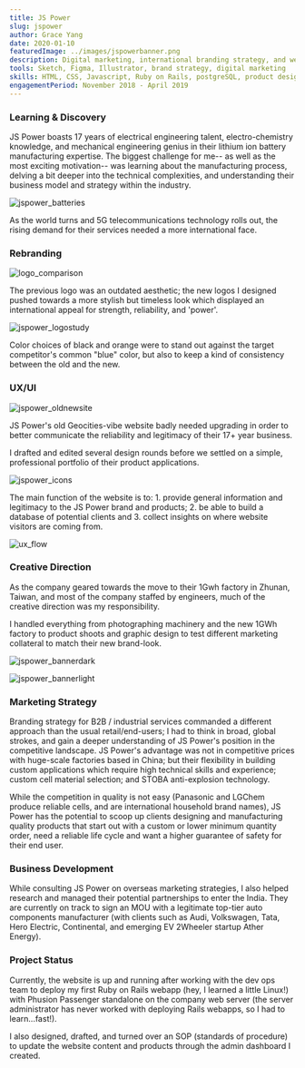 ```yaml
---
title: JS Power
slug: jspower
author: Grace Yang
date: 2020-01-10
featuredImage: ../images/jspowerbanner.png
description: Digital marketing, international branding strategy, and website design & development for an industrial manufacturing company.
tools: Sketch, Figma, Illustrator, brand strategy, digital marketing
skills: HTML, CSS, Javascript, Ruby on Rails, postgreSQL, product design sprint
engagementPeriod: November 2018 - April 2019
---
```


### Learning & Discovery

JS Power boasts 17 years of electrical engineering talent, electro-chemistry knowledge, and mechanical engineering genius in their lithium ion battery manufacturing expertise. The biggest challenge for me-- as well as the most exciting motivation-- was learning about the manufacturing process, delving a bit deeper into the technical complexities, and understanding their business model and strategy within the industry.

![jspower_batteries](../images/jsp_celltrio.jpg)

As the world turns and 5G telecommunications technology rolls out, the rising demand for their services needed a more international face.


### Rebranding

![logo_comparison](../images/jsp_logo_compare.png)

The previous logo was an outdated aesthetic; the new logos I designed pushed towards a more stylish but timeless look which displayed an international appeal for strength, reliability, and 'power'.

![jspower_logostudy](../images/jsp_logostudy.png)

Color choices of black and orange were to stand out against the target competitor's common "blue" color, but also to keep a kind of consistency between the old and the new.

### UX/UI

![jspower_oldnewsite](../images/jsp_oldsite.png)

JS Power's old Geocities-vibe website badly needed upgrading in order to better communicate the reliability and legitimacy of their 17+ year business.

I drafted and edited several design rounds before we settled on a simple, professional portfolio of their product applications.

![jspower_icons](../images/jsp_icons.png)

The main function of the website is to: 1. provide general information and legitimacy to the JS Power brand and products; 2. be able to build a database of potential clients and 3. collect insights on where website visitors are coming from.

![ux_flow](../images/jsp_ux.png)

### Creative Direction

As the company geared towards the move to their 1Gwh factory in Zhunan, Taiwan, and most of the company staffed by engineers, much of the creative direction was my responsibility.


I handled everything from photographing machinery and the new 1GWh factory to product shoots and graphic design to test different marketing collateral to match their new brand-look.

![jspower_bannerdark](../images/jsp_banner1.png)

![jspower_bannerlight](../images/jsp_banner2.png)

### Marketing Strategy

Branding strategy for B2B / industrial services commanded a different approach than the usual retail/end-users; I had to think in broad, global strokes, and gain a deeper understanding of JS Power's position in the competitive landscape. JS Power's advantage was not in competitive prices with huge-scale factories based in China; but their flexibility in building custom applications which require high technical skills and experience; custom cell material selection; and STOBA anti-explosion technology.

While the competition in quality is not easy (Panasonic and LGChem produce reliable cells, and are international household brand names),  JS Power has the potential to scoop up clients designing and manufacturing quality products that start out with a custom or lower minimum quantity order, need a reliable life cycle and want a higher guarantee of safety for their end user.

### Business Development

While consulting JS Power on overseas marketing strategies, I also helped research and managed their potential partnerships to enter the India. They are currently on track to sign an MOU with a legitimate top-tier auto components manufacturer (with clients such as Audi, Volkswagen, Tata, Hero Electric, Continental, and emerging EV 2Wheeler startup Ather Energy).

### Project Status

Currently, the website is up and running after working with the dev ops team to deploy my first Ruby on Rails webapp (hey, I learned a little Linux!) with Phusion Passenger standalone on the company web server (the server administrator has never worked with deploying Rails webapps, so I had to learn...fast!). 

I also designed, drafted, and turned over an SOP (standards of procedure) to update the website content and products through the admin dashboard I created. 
